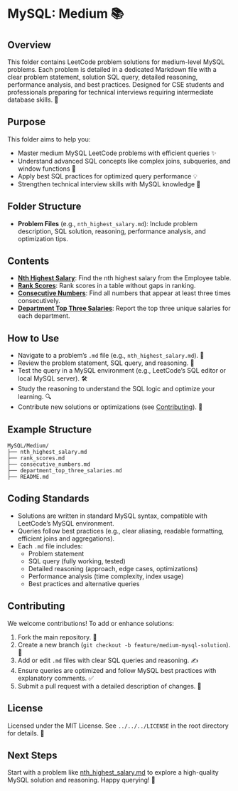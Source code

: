 # MySQL: Medium 📚

## Overview
This folder contains LeetCode problem solutions for medium-level MySQL problems. Each problem is detailed in a dedicated Markdown file with a clear problem statement, solution SQL query, detailed reasoning, performance analysis, and best practices. Designed for CSE students and professionals preparing for technical interviews requiring intermediate database skills. 🚀

## Purpose
This folder aims to help you:
- Master medium MySQL LeetCode problems with efficient queries ✨
- Understand advanced SQL concepts like complex joins, subqueries, and window functions 🧠
- Apply best SQL practices for optimized query performance 💡
- Strengthen technical interview skills with MySQL knowledge 🎯

## Folder Structure
- **Problem Files** (e.g., `nth_highest_salary.md`): Include problem description, SQL solution, reasoning, performance analysis, and optimization tips.

## Contents
- **[Nth Highest Salary](./nth_highest_salary.md)**: Find the nth highest salary from the Employee table.
- **[Rank Scores](./rank_scores.md)**: Rank scores in a table without gaps in ranking.
- **[Consecutive Numbers](./consecutive_numbers.md)**: Find all numbers that appear at least three times consecutively.
- **[Department Top Three Salaries](./department_top_three_salaries.md)**: Report the top three unique salaries for each department.

## How to Use
- Navigate to a problem’s `.md` file (e.g., `nth_highest_salary.md`). 📂
- Review the problem statement, SQL query, and reasoning. 📝
- Test the query in a MySQL environment (e.g., LeetCode’s SQL editor or local MySQL server). 🛠️
- Study the reasoning to understand the SQL logic and optimize your learning. 🔍
- Contribute new solutions or optimizations (see [Contributing](#contributing)). 🤗

## Example Structure
```
MySQL/Medium/
├── nth_highest_salary.md
├── rank_scores.md
├── consecutive_numbers.md
├── department_top_three_salaries.md
├── README.md
```

## Coding Standards
- Solutions are written in standard MySQL syntax, compatible with LeetCode’s MySQL environment.
- Queries follow best practices (e.g., clear aliasing, readable formatting, efficient joins and aggregations).
- Each `.md` file includes:
  - Problem statement
  - SQL query (fully working, tested)
  - Detailed reasoning (approach, edge cases, optimizations)
  - Performance analysis (time complexity, index usage)
  - Best practices and alternative queries

## Contributing
We welcome contributions! To add or enhance solutions:
1. Fork the main repository. 🍴
2. Create a new branch (`git checkout -b feature/medium-mysql-solution`). 🌿
3. Add or edit `.md` files with clear SQL queries and reasoning. ✍️
4. Ensure queries are optimized and follow MySQL best practices with explanatory comments. ✅
5. Submit a pull request with a detailed description of changes. 🚀

## License
Licensed under the MIT License. See `../../../LICENSE` in the root directory for details. 📜

## Next Steps
Start with a problem like [nth_highest_salary.md](./nth_highest_salary.md) to explore a high-quality MySQL solution and reasoning. Happy querying! 🌟